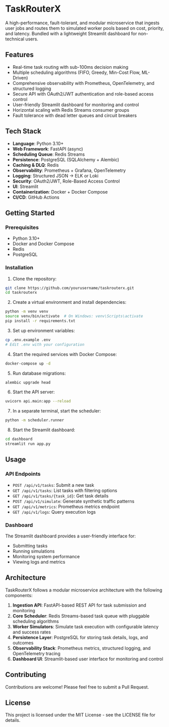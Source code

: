 # TaskRouterX

A high-performance, fault-tolerant, and modular microservice that ingests user jobs and routes them to simulated worker pools based on cost, priority, and latency. Bundled with a lightweight Streamlit dashboard for non-technical users.

## Features

- Real-time task routing with sub-100ms decision making
- Multiple scheduling algorithms (FIFO, Greedy, Min-Cost Flow, ML-Driven)
- Comprehensive observability with Prometheus, OpenTelemetry, and structured logging
- Secure API with OAuth2/JWT authentication and role-based access control
- User-friendly Streamlit dashboard for monitoring and control
- Horizontal scaling with Redis Streams consumer groups
- Fault tolerance with dead letter queues and circuit breakers

## Tech Stack

- **Language**: Python 3.10+
- **Web Framework**: FastAPI (async)
- **Scheduling Queue**: Redis Streams
- **Persistence**: PostgreSQL (SQLAlchemy + Alembic)
- **Caching & DLQ**: Redis
- **Observability**: Prometheus + Grafana, OpenTelemetry
- **Logging**: Structured JSON → ELK or Loki
- **Security**: OAuth2/JWT, Role-Based Access Control
- **UI**: Streamlit
- **Containerization**: Docker + Docker Compose
- **CI/CD**: GitHub Actions

## Getting Started

### Prerequisites

- Python 3.10+
- Docker and Docker Compose
- Redis
- PostgreSQL

### Installation

1. Clone the repository:
```bash
git clone https://github.com/yourusername/taskrouterx.git
cd taskrouterx
```

2. Create a virtual environment and install dependencies:
```bash
python -m venv venv
source venv/bin/activate  # On Windows: venv\Scripts\activate
pip install -r requirements.txt
```

3. Set up environment variables:
```bash
cp .env.example .env
# Edit .env with your configuration
```

4. Start the required services with Docker Compose:
```bash
docker-compose up -d
```

5. Run database migrations:
```bash
alembic upgrade head
```

6. Start the API server:
```bash
uvicorn api.main:app --reload
```

7. In a separate terminal, start the scheduler:
```bash
python -m scheduler.runner
```

8. Start the Streamlit dashboard:
```bash
cd dashboard
streamlit run app.py
```

## Usage

### API Endpoints

- `POST /api/v1/tasks`: Submit a new task
- `GET /api/v1/tasks`: List tasks with filtering options
- `GET /api/v1/tasks/{task_id}`: Get task details
- `POST /api/v1/simulate`: Generate synthetic traffic patterns
- `GET /api/v1/metrics`: Prometheus metrics endpoint
- `GET /api/v1/logs`: Query execution logs

### Dashboard

The Streamlit dashboard provides a user-friendly interface for:
- Submitting tasks
- Running simulations
- Monitoring system performance
- Viewing logs and metrics

## Architecture

TaskRouterX follows a modular microservice architecture with the following components:

1. **Ingestion API**: FastAPI-based REST API for task submission and monitoring
2. **Core Scheduler**: Redis Streams-based task queue with pluggable scheduling algorithms
3. **Worker Simulators**: Simulate task execution with configurable latency and success rates
4. **Persistence Layer**: PostgreSQL for storing task details, logs, and outcomes
5. **Observability Stack**: Prometheus metrics, structured logging, and OpenTelemetry tracing
6. **Dashboard UI**: Streamlit-based user interface for monitoring and control

## Contributing

Contributions are welcome! Please feel free to submit a Pull Request.

## License

This project is licensed under the MIT License - see the LICENSE file for details.

